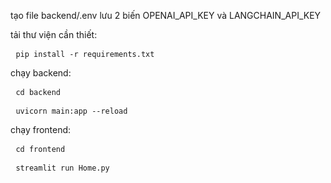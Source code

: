 tạo file backend/.env lưu 2 biến OPENAI_API_KEY và LANGCHAIN_API_KEY

tải thư viện cần thiết: 
<pre> <code>pip install -r requirements.txt</code></pre>

chạy backend:
<pre> <code>cd backend</code></pre>
<pre> <code>uvicorn main:app --reload</code></pre>

chạy frontend:
<pre> <code>cd frontend</code></pre>
<pre> <code>streamlit run Home.py</code></pre>



